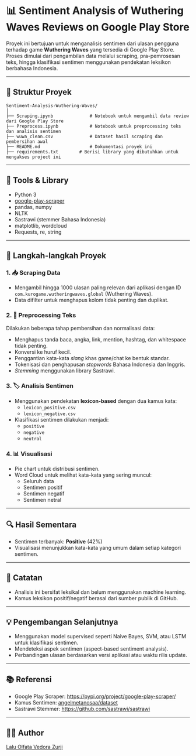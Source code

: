 # 📊 Sentiment Analysis of Wuthering Waves Reviews on Google Play Store

Proyek ini bertujuan untuk menganalisis sentimen dari ulasan pengguna terhadap game **Wuthering Waves** yang tersedia di Google Play Store. Proses dimulai dari pengambilan data melalui scraping, pra-pemrosesan teks, hingga klasifikasi sentimen menggunakan pendekatan leksikon berbahasa Indonesia.

---

## 📁 Struktur Proyek

```
Sentiment-Analysis-Wuthering-Waves/
│
├── Scraping.ipynb              # Notebook untuk mengambil data review dari Google Play Store
├── Preprocess.ipynb            # Notebook untuk preprocessing teks dan analisis sentimen
├── wuwa_clean.csv              # Dataset hasil scraping dan pembersihan awal
├── README.md                   # Dokumentasi proyek ini
├── requirements.txt		# Berisi library yang dibutuhkan untuk mengakses project ini
```

---

## 🔧 Tools & Library

- Python 3
- [google-play-scraper](https://github.com/danieliu/play-scraper)
- pandas, numpy
- NLTK
- Sastrawi (stemmer Bahasa Indonesia)
- matplotlib, wordcloud
- Requests, re, string

---

## 🧾 Langkah-langkah Proyek

### 1. 📥 Scraping Data

- Mengambil hingga 1000 ulasan paling relevan dari aplikasi dengan ID `com.kurogame.wutheringwaves.global` (Wuthering Waves).
- Data difilter untuk menghapus kolom tidak penting dan duplikat.

### 2. 🧹 Preprocessing Teks

Dilakukan beberapa tahap pembersihan dan normalisasi data:

- Menghapus tanda baca, angka, link, mention, hashtag, dan whitespace tidak penting.
- Konversi ke huruf kecil.
- Penggantian kata-kata *slang* khas game/chat ke bentuk standar.
- Tokenisasi dan penghapusan *stopwords* Bahasa Indonesia dan Inggris.
- *Stemming* menggunakan library Sastrawi.

### 3. 🏷️ Analisis Sentimen

- Menggunakan pendekatan **lexicon-based** dengan dua kamus kata:
  - `lexicon_positive.csv`
  - `lexicon_negative.csv`
- Klasifikasi sentimen dilakukan menjadi:
  - `positive`
  - `negative`
  - `neutral`

### 4. 📊 Visualisasi

- Pie chart untuk distribusi sentimen.
- Word Cloud untuk melihat kata-kata yang sering muncul:
  - Seluruh data
  - Sentimen positif
  - Sentimen negatif
  - Sentimen netral

---

## 🔍 Hasil Sementara

- Sentimen terbanyak: **Positive** (42%)
- Visualisasi menunjukkan kata-kata yang umum dalam setiap kategori sentimen.

---

## 📝 Catatan

- Analisis ini bersifat leksikal dan belum menggunakan machine learning.
- Kamus leksikon positif/negatif berasal dari sumber publik di GitHub.

---

## 💡 Pengembangan Selanjutnya

- Menggunakan model supervised seperti Naive Bayes, SVM, atau LSTM untuk klasifikasi sentimen.
- Mendeteksi aspek sentimen (aspect-based sentiment analysis).
- Perbandingan ulasan berdasarkan versi aplikasi atau waktu rilis update.

---

## 📚 Referensi

- Google Play Scraper: https://pypi.org/project/google-play-scraper/
- Kamus Sentimen: [angelmetanosaa/dataset](https://github.com/angelmetanosaa/dataset)
- Sastrawi Stemmer: https://github.com/sastrawi/sastrawi

---

## 🧑‍💻 Author

[Lalu Olfata Vedora Zurji](https://github.com/olfataVz)
